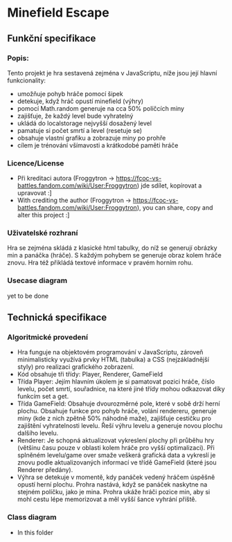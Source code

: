 Minefield Escape
=============

Funkční specifikace
-------------------

### Popis:

Tento projekt je hra sestavená zejména v JavaScriptu, níže jsou její hlavní funkcionality:

*   umožňuje pohyb hráče pomocí šipek
*   detekuje, když hráč opustí minefield (výhry)
*   pomocí Math.random generuje na cca 50% políčcích miny
*   zajišťuje, že každý level bude vyhratelný
*   ukládá do localstorage nejvyšší dosažený level 
*   pamatuje si počet smrtí a level (resetuje se)
*   obsahuje vlastní grafiku a zobrazuje miny po prohře
*   cílem je trénování všímavosti a krátkodobé paměti hráče


### Licence/License

*  Při kreditaci autora (Froggytron -> https://fcoc-vs-battles.fandom.com/wiki/User:Froggytron) jde sdílet, kopírovat a upravovat :]
*  With crediting the author (Froggytron -> https://fcoc-vs-battles.fandom.com/wiki/User:Froggytron), you can share, copy and alter this project :]


### Uživatelské rozhraní

Hra se zejména skládá z klasické html tabulky, do níž se generují obrázky min a panáčka (hráče). S každým pohybem se generuje obraz kolem hráče znovu. Hra též přikládá textové informace v pravém horním rohu.

### Usecase diagram

yet to be done

Technická specifikace
---------------------

### Algoritmické provedení

*   Hra funguje na objektovém programování v JavaScriptu, zároveň minimalisticky využívá prvky HTML (tabulka) a CSS (nejzákladnější styly) pro realizaci grafického zobrazení. 
*   Kód obsahuje tři třídy: Player, Renderer, GameField
*   Třída Player: Jejím hlavním úkolem je si pamatovat pozici hráče, číslo levelu, počet smrtí, souřadnice, na které jiné třídy mohou odkazovat díky funkcím set a get.
*   Třída GameField: Obsahuje dvourozměrné pole, které v sobě drží herní plochu. Obsahuje funkce pro pohyb hráče, volání rendereru, generuje miny (kde z nich zpětně 50% náhodně maže), zajišťuje cestičku pro zajištění vyhratelnosti levelu. Řeší výhru levelu a generuje novou plochu dalšího levelu.
*   Renderer: Je schopná aktualizovat vykreslení plochy při průběhu hry (většinu času pouze v oblasti kolem hráče pro vyšší optimalizaci). Při splněném levelu/game over smaže veškerá grafická data a vykreslí je znovu podle aktualizovaných informací ve třídě GameField (které jsou Renderer předány). 
*   Výhra se detekuje v momentě, kdy panáček vedený hráčem úspěšně opustí herní plochu. Prohra nastává, když se panáček naskytne na stejném políčku, jako je mina. Prohra ukáže hráči pozice min, aby si mohl cestu lépe memorizovat a měl vyšší šance vyhrání příště.

### Class diagram

*   In this folder



